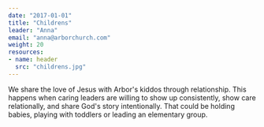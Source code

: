 ```yaml
---
date: "2017-01-01"
title: "Childrens"
leader: "Anna"
email: "anna@arborchurch.com"
weight: 20
resources:
- name: header
  src: "childrens.jpg"
---
```


We share the love of Jesus with Arbor's kiddos through relationship. This happens when caring leaders are willing to show up consistently, show care relationally, and share God's story intentionally. That could be holding babies, playing with toddlers or leading an elementary group. 

